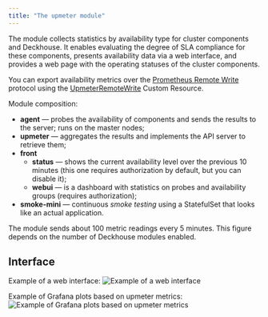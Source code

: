 ```yaml
---
title: "The upmeter module"
---
```


The module collects statistics by availability type for cluster components and Deckhouse. It enables evaluating the degree of SLA compliance for these components, presents availability data via a web interface, and provides a web page with the operating statuses of the cluster components.

You can export availability metrics over the [Prometheus Remote Write](https://docs.sysdig.com/en/docs/installation/prometheus-remote-write/) protocol using the [UpmeterRemoteWrite](cr.html#upmeterremotewrite) Custom Resource.

Module composition:
- **agent** — probes the availability of components and sends the results to the server; runs on the master nodes;
- **upmeter** — aggregates the results and implements the API server to retrieve them;
- **front**
  - **status** — shows the current availability level over the previous 10 minutes (this one requires authorization by default, but you can disable it);
  - **webui** — is a dashboard with statistics on probes and availability groups (requires authorization);
- **smoke-mini** — continuous *smoke testing* using a StatefulSet that looks like an actual application.

The module sends about 100 metric readings every 5 minutes. This figure depends on the number of Deckhouse modules enabled.

## Interface

Example of a web interface:
![Example of a web interface](../../images/500-upmeter/image1.png)

Example of Grafana plots based on upmeter metrics:
![Example of Grafana plots based on upmeter metrics](../../images/500-upmeter/image2.png)
